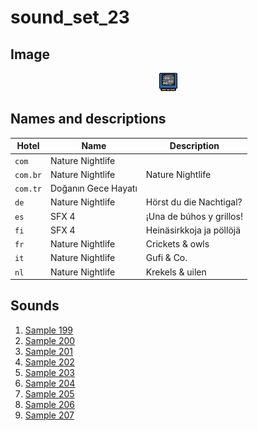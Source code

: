 # sound_set_23

## Image

<div align="center">

![sound_set_23](../uploads/imgs/23.gif)

</div>

## Names and descriptions

| Hotel | Name | Description |
|-|-|-|
| `com` | Nature Nightlife |  |
| `com.br` | Nature Nightlife | Nature Nightlife |
| `com.tr` | Doğanın Gece Hayatı |  |
| `de` | Nature Nightlife | Hörst du die Nachtigal? |
| `es` | SFX 4 | ¡Una de búhos y grillos! |
| `fi` | SFX 4 | Heinäsirkkoja ja pöllöjä |
| `fr` | Nature Nightlife | Crickets & owls |
| `it` | Nature Nightlife | Gufi & Co. |
| `nl` | Nature Nightlife | Krekels & uilen |

## Sounds

1. [Sample 199](../uploads/sounds/sound_machine_sample_199.mp3)
1. [Sample 200](../uploads/sounds/sound_machine_sample_200.mp3)
1. [Sample 201](../uploads/sounds/sound_machine_sample_201.mp3)
1. [Sample 202](../uploads/sounds/sound_machine_sample_202.mp3)
1. [Sample 203](../uploads/sounds/sound_machine_sample_203.mp3)
1. [Sample 204](../uploads/sounds/sound_machine_sample_204.mp3)
1. [Sample 205](../uploads/sounds/sound_machine_sample_205.mp3)
1. [Sample 206](../uploads/sounds/sound_machine_sample_206.mp3)
1. [Sample 207](../uploads/sounds/sound_machine_sample_207.mp3)